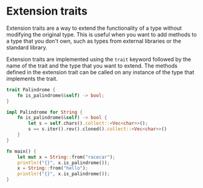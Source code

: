# Extension traits

Extension traits are a way to extend the functionality of a type without modifying the original type. This is useful when you want to add methods to a type that you don't own, such as types from external libraries or the standard library.

Extension traits are implemented using the `trait` keyword followed by the name of the trait and the type that you want to extend. The methods defined in the extension trait can be called on any instance of the type that implements the trait.

```rust
trait Palindrome {
    fn is_palindrome(&self) -> bool;
}

impl Palindrome for String {
    fn is_palindrome(&self) -> bool {
        let s = self.chars().collect::<Vec<char>>();
        s == s.iter().rev().cloned().collect::<Vec<char>>()
    }
}

fn main() {
    let mut x = String::from("racecar");
    println!("{}", x.is_palindrome());
    x = String::from("hello");
    println!("{}", x.is_palindrome());
}
```
